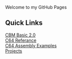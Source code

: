 Welcome to my GitHub Pages

## Quick Links
[CBM Basic 2.0](cbm-basic.md)   
[C64 Referance](c64-referance.md)      
[C64 Assembly Examples](assembly-examples.md)  
[Projects](projects.md)
